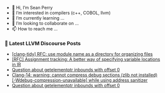- 👋 Hi, I’m Sean Perry
- 👀 I’m interested in compilers (c++, COBOL, llvm)
- 🌱 I’m currently learning ...
- 💞️ I’m looking to collaborate on ...
- 📫 How to reach me ...

<!---
s66perry/s66perry is a ✨ special ✨ repository because its `README.md` (this file) appears on your GitHub profile.
You can click the Preview link to take a look at your changes.
--->
### 📕 Latest LLVM Discourse Posts

<!-- DISCOURSE-LLVM:START -->
- [[clang-tidy] RFC: use module name as a directory for organizing files](https://discourse.llvm.org/t/clang-tidy-rfc-use-module-name-as-a-directory-for-organizing-files/62499#post_3)
- [[RFC] Assignment tracking: A better way of specifying variable locations in IR](https://discourse.llvm.org/t/rfc-assignment-tracking-a-better-way-of-specifying-variable-locations-in-ir/62367#post_10)
- [Question about getelementptr inbounds with offset 0](https://discourse.llvm.org/t/question-about-getelementptr-inbounds-with-offset-0/62533#post_5)
- [Clang-14: warning: cannot compress debug sections &lpar;zlib not installed&rpar; [-Wdebug-compression-unavailable] while using address sanitizer](https://discourse.llvm.org/t/clang-14-warning-cannot-compress-debug-sections-zlib-not-installed-wdebug-compression-unavailable-while-using-address-sanitizer/62506#post_4)
- [Question about getelementptr inbounds with offset 0](https://discourse.llvm.org/t/question-about-getelementptr-inbounds-with-offset-0/62533#post_4)
<!-- DISCOURSE-LLVM:END -->
